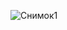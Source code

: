 ![Снимок1](https://user-images.githubusercontent.com/110992656/225539863-d962b7bb-b13c-424d-ab96-810c8ad9e701.JPG)
